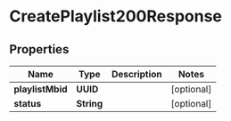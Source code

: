 

# CreatePlaylist200Response


## Properties

| Name | Type | Description | Notes |
|------------ | ------------- | ------------- | -------------|
|**playlistMbid** | **UUID** |  |  [optional] |
|**status** | **String** |  |  [optional] |



